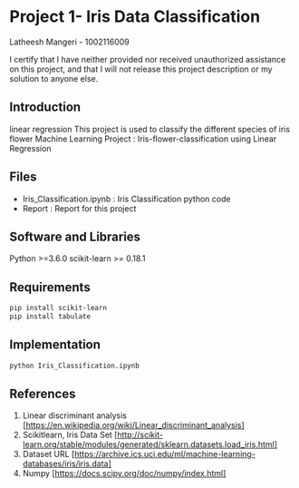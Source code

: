 # Project 1- Iris Data Classification

Latheesh Mangeri - 1002116009

I certify that I have neither provided nor received unauthorized assistance on this project, and that I will not release this project description or my solution to anyone else.

## Introduction
linear regression
This project is used to classify the different species of iris flower Machine Learning Project : Iris-flower-classification using Linear Regression

## Files
* Iris_Classification.ipynb : Iris Classification python code
* Report : Report for this project


## Software and Libraries

Python >=3.6.0
scikit-learn >= 0.18.1

## Requirements

```bash
pip install scikit-learn
pip install tabulate
```

## Implementation

```bash
python Iris_Classification.ipynb
```

## References

1.  Linear discriminant analysis  [https://en.wikipedia.org/wiki/Linear_discriminant_analysis]
2.  Scikitlearn, Iris Data Set [http://scikit-learn.org/stable/modules/generated/sklearn.datasets.load_iris.html]
3.  Dataset URL [https://archive.ics.uci.edu/ml/machine-learning-databases/iris/iris.data]
4.  Numpy [https://docs.scipy.org/doc/numpy/index.html]


